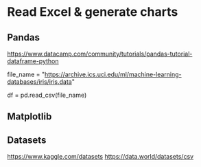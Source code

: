 # Read Excel & generate charts 

## Pandas

https://www.datacamp.com/community/tutorials/pandas-tutorial-dataframe-python

file_name = "https://archive.ics.uci.edu/ml/machine-learning-databases/iris/iris.data"

df = pd.read_csv(file_name)

## Matplotlib

## Datasets

https://www.kaggle.com/datasets
https://data.world/datasets/csv
